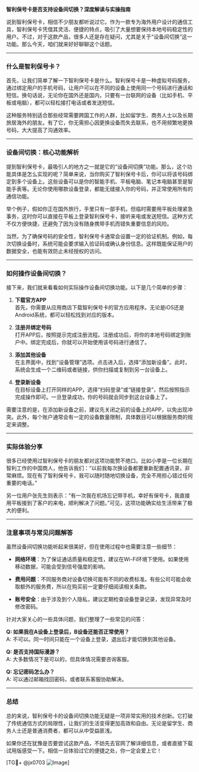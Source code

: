 **智利保号卡是否支持设备间切换？深度解读与实操指南**

说到智利保号卡，相信不少朋友都听说过它。作为一款专为海外用户设计的通信工具，智利保号卡凭借其灵活、便捷的特点，吸引了大量想要保持本地号码稳定性的用户。不过，对于这款产品，很多人还是存在疑问，尤其是关于“设备间切换”这一功能。那么今天，咱们就来好好聊聊这个话题。

---

### 什么是智利保号卡？

首先，让我们简单了解一下智利保号卡是什么。智利保号卡是一种虚拟号码服务，通过绑定用户的手机号码，让用户可以在不同的设备上使用同一个号码进行通话和短信。换句话说，无论你在国外还是国内，只要有一台联网的设备（比如手机、平板或电脑），都可以轻松接打电话或者发送短信。

这种服务特别适合那些经常需要跨国工作的人群，比如留学生、商务人士以及长期旅居海外的朋友。有了它，你无需担心因更换设备而失去联系，也不用频繁地更换号码，大大提高了沟通效率。

---

### 设备间切换：核心功能解析

提到智利保号卡，最吸引人的地方之一就是它的“设备间切换”功能。那么，这个功能具体是怎么实现的呢？简单来说，当你购买了智利保号卡后，你可以将该号码绑定到多个设备上。这些设备可以是你的智能手机、平板电脑、笔记本电脑甚至是智能手表等。无论你使用哪款设备登录，都能无缝接入你的号码，并正常使用所有的通信功能。

举个例子，假如你正在国外旅行，手里只有一部手机，但临时需要用平板处理紧急事务，这时你可以直接在平板上登录智利保号卡，接听来电或发送短信。这种方式不仅方便快捷，还避免了因为没有随身携带手机而错失重要信息的风险。

当然，为了确保号码的安全性，智利保号卡通常会设置一定的验证机制。例如，每次切换设备时，系统可能会要求输入验证码或确认身份信息。这样既能保证用户的数据安全，也能有效防止未经授权的访问。

---

### 如何操作设备间切换？

接下来，我们就来看看如何实际操作设备间切换功能。以下是几个简单的步骤：

1. **下载官方APP**  
   首先，你需要从应用商店下载智利保号卡的官方应用程序。无论是iOS还是Android系统，都可以轻松找到对应的版本。

2. **注册并绑定号码**  
   打开APP后，按照提示完成注册流程。注册成功后，将你的本地号码绑定到账户中。绑定完成后，你就可以开始使用该号码进行通信了。

3. **添加其他设备**  
   在主界面中，找到“设备管理”选项。点击进入后，选择“添加新设备”。此时，系统会生成一个二维码或者链接，供你扫描或复制到另一台设备上。

4. **登录新设备**  
   在目标设备上打开同样的APP，选择“扫码登录”或“链接登录”，然后按照指示完成操作即可。一旦登录成功，你的号码就会同步到这台设备上了。

需要注意的是，在添加新设备之前，建议先关闭之前的设备上的APP，以免出现冲突。此外，每个账户通常会有一定的设备数量限制，具体数目可以根据服务商的规定来调整。

---

### 实际体验分享

很多已经使用过智利保号卡的朋友都对这项功能赞不绝口。比如小李是一位长期在智利工作的中国商人，他告诉我们：“以前我每次换设备都要重新配置通讯录，非常麻烦。现在有了智利保号卡，我可以随时随地切换设备，完全不用担心错过任何重要的电话。”

另一位用户张先生则表示：“有一次我在机场忘记带手机，幸好有保号卡，我直接用平板接到了客户的来电，顺利解决了问题。”可见，这项功能确实给生活带来了极大的便利。

---

### 注意事项与常见问题解答

虽然设备间切换功能听起来很美好，但在使用过程中也需要注意一些细节：

- **网络环境**：为了保证通话质量和稳定性，建议在Wi-Fi环境下使用。如果使用移动数据，可能会受到信号强度的影响。
  
- **费用问题**：不同服务商对设备切换可能有不同的收费标准。有些公司可能会收取额外的服务费，所以在购买前一定要仔细阅读相关条款。

- **账号安全**：由于涉及到个人隐私，建议定期检查设备登录记录，发现异常及时修改密码。

针对大家关心的一些具体问题，我们整理了一些常见的问答：

**Q: 如果我在A设备上登录后，B设备还能否正常使用？**  
A: 不可以。同一时间只能在一个设备上登录，退出后才能切换到其他设备。

**Q: 是否支持国际漫游？**  
A: 大多数情况下是可以的，但具体情况需要咨询客服。

**Q: 忘记密码怎么办？**  
A: 可以通过邮箱找回密码，或者联系客服协助解决。

---

### 总结

总的来说，智利保号卡的设备间切换功能无疑是一项非常实用的技术创新。它打破了传统通信方式的局限性，让我们的生活变得更加高效和自由。无论是留学生、商务人士还是普通消费者，都可以从中受益匪浅。

如果你还在犹豫是否要尝试这款产品，不妨先去官网了解详细信息，或者直接下载试用版感受一下。相信一旦体验过它的便捷之处，你一定会爱上它！

[TG💪+ @jx0703 ![Image](https://github.com/user-attachments/assets/dbca1d08-cadb-493c-b0ec-ad6f7a83f270)]